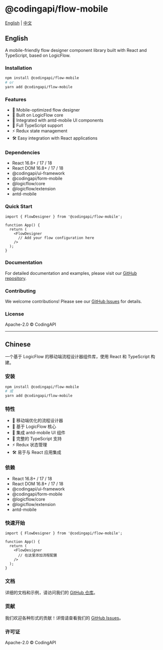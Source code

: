 # @codingapi/flow-mobile

[English](#english) | [中文](#chinese)

## English

A mobile-friendly flow designer component library built with React and TypeScript, based on LogicFlow.

### Installation

```bash
npm install @codingapi/flow-mobile
# or
yarn add @codingapi/flow-mobile
```

### Features

- 🎯 Mobile-optimized flow designer
- 📱 Built on LogicFlow core
- 🎨 Integrated with antd-mobile UI components
- 🔧 Full TypeScript support
- ⚡️ Redux state management
- 🛠 Easy integration with React applications

### Dependencies

- React 16.8+ / 17 / 18
- React DOM 16.8+ / 17 / 18
- @codingapi/ui-framework
- @codingapi/form-mobile
- @logicflow/core
- @logicflow/extension
- antd-mobile

### Quick Start

```tsx
import { FlowDesigner } from '@codingapi/flow-mobile';

function App() {
  return (
    <FlowDesigner
      // Add your flow configuration here
    />
  );
}
```

### Documentation

For detailed documentation and examples, please visit our [GitHub repository](https://github.com/codingapi/flow-mobile).

### Contributing

We welcome contributions! Please see our [GitHub Issues](https://github.com/codingapi/flow-mobile/issues) for details.

### License

Apache-2.0 © CodingAPI

---

## Chinese

一个基于 LogicFlow 的移动端流程设计器组件库，使用 React 和 TypeScript 构建。

### 安装

```bash
npm install @codingapi/flow-mobile
# 或
yarn add @codingapi/flow-mobile
```

### 特性

- 🎯 移动端优化的流程设计器
- 📱 基于 LogicFlow 核心
- 🎨 集成 antd-mobile UI 组件
- 🔧 完整的 TypeScript 支持
- ⚡️ Redux 状态管理
- 🛠 易于与 React 应用集成

### 依赖

- React 16.8+ / 17 / 18
- React DOM 16.8+ / 17 / 18
- @codingapi/ui-framework
- @codingapi/form-mobile
- @logicflow/core
- @logicflow/extension
- antd-mobile

### 快速开始

```tsx
import { FlowDesigner } from '@codingapi/flow-mobile';

function App() {
  return (
    <FlowDesigner
      // 在这里添加流程配置
    />
  );
}
```

### 文档

详细的文档和示例，请访问我们的 [GitHub 仓库](https://github.com/codingapi/flow-mobile)。

### 贡献

我们欢迎各种形式的贡献！详情请查看我们的 [GitHub Issues](https://github.com/codingapi/flow-mobile/issues)。

### 许可证

Apache-2.0 © CodingAPI
